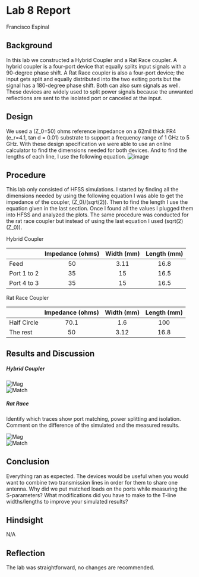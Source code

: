 # Lab 8 Report
Francisco Espinal

## Background
In this lab we constructed a Hybrid Coupler and a Rat Race coupler. A hybrid coupler is a four-port device that equally splits input signals with a 90-degree phase shift.  A Rat Race coupler is also a four-port device; the input gets split and equally distributed into the two exiting ports but the signal has a 180-degree phase shift. Both can also sum signals as well. These devices are widely used to split power signals because the unwanted reflections are sent to the isolated port or canceled at the input.  

## Design
We used a (Z_0=50) ohms reference impedance on a 62mil thick FR4 (e_r=4.1, tan d = 0.01) substrate to support a frequency range of 1 GHz to 5 GHz.  With these design specification we were able to use an online calculator to find the dimensions needed for both devices. And to find the lengths of each line, I use the following equation. 
![image](https://github.com/CourseReps/ECEN452-Spring2016/blob/master/Labs/Lab3/Equation.png) <br>

## Procedure
This lab only consisted of HFSS simulations. I started by finding all the dimensions needed by using the following equation I was able to get the impedance of the coupler, (Z_0)/(sqrt(2)). Then to find the length I use the equation given in the last section. Once I found all the values I plugged them into HFSS and analyzed the plots. The same procedure was conducted for the rat race coupler but instead of using the last equation I used (sqrt(2)(Z_0)).   

Hybrid Coupler 

|    |    Impedance (ohms)  | Width (mm) | Length (mm)|
| ----- |:-----:| :-----:|:------:|
|    Feed   | 50 |  3.11 | 16.8|
|    Port 1 to 2 |   35   | 15 |16.5 |
|    Port 4 to 3  |   35   | 15 | 16.5| 

Rat Race Coupler 

|    |  Impedance (ohms)  | Width (mm) | Length (mm)|
| ----- |:-----:| :-----:|:------:|
|    Half Circle   | 70.1|  1.6 | 100 |
|   The rest |   50  | 3.12 | 16.8 |


## Results and Discussion
##### Hybrid Coupler
![Mag](https://github.com/CourseReps/ECEN452-Spring2016/blob/master/Students/FAEspinal/Lab8/Final/Hybrid_Coupler_Magnitude_Plot.png) <br>
![Match](https://github.com/CourseReps/ECEN452-Spring2016/blob/master/Students/FAEspinal/Lab8/Final/Hybrid_Coupler_Matched_Magnitude_Plot.png) <br>

##### Rat Race
Identify which traces show port matching, power splitting and isolation. 
Comment on the difference of the simulated and the measured results. 

![Mag](https://github.com/CourseReps/ECEN452-Spring2016/blob/master/Students/FAEspinal/Lab8/Final/Rat_Race_Magnitude_Plot.png) <br>
![Match](https://github.com/CourseReps/ECEN452-Spring2016/blob/master/Students/FAEspinal/Lab8/Final/Rat_Race_Matching_Magnitude_Plot.png) <br>

## Conclusion
Everything ran as expected.  The devices would be useful when you would want to combine two transmission lines in order for them to share one antenna.  Why did we put matched loads on the ports while measuring the S-parameters?  What modifications did you have to make to the T-line widths/lengths to improve your simulated results?


## Hindsight
N/A

## Reflection
The lab was straightforward, no changes are recommended. 

